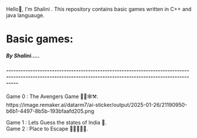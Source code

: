 Hello👋, I'm Shalini . This repository contains basic games written in C++ and java languauge.<br>
<h1>Basic games:</h1>
<h5>By Shalini.....</h5>
<h4>-------------------------------------------------------------------------------------------------------------------------------------------------------------</h4>
Game 0 : The Avengers Game 🦹‍♂️🕸️⚒️.<br>
https://image.remaker.ai/datarm7/ai-sticker/output/2025-01-26/21190950-b6b1-4497-8b5b-193bfaafd205.png


Game 1 : Lets Guess the states of India 🤔.<br>
Game 2 : Place to Escape 🏃‍➡️🏃‍♀️‍➡️.<br>
